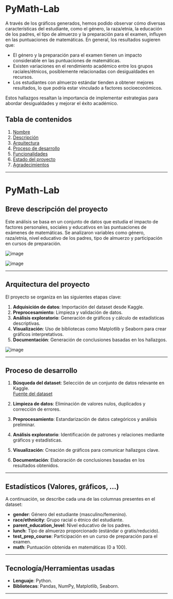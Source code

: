 # PyMath-Lab

A través de los gráficos generados, hemos podido observar cómo diversas características del estudiante, como el género, la raza/etnia, la educación de los padres, el tipo de almuerzo y la preparación para el examen, influyen en las puntuaciones de matemáticas. En general, los resultados sugieren que:

- El género y la preparación para el examen tienen un impacto considerable en las puntuaciones de matemáticas.
- Existen variaciones en el rendimiento académico entre los grupos raciales/étnicos, posiblemente relacionadas con desigualdades en recursos.
- Los estudiantes con almuerzo estándar tienden a obtener mejores resultados, lo que podría estar vinculado a factores socioeconómicos.

Estos hallazgos resaltan la importancia de implementar estrategias para abordar desigualdades y mejorar el éxito académico.

## Tabla de contenidos

1. [Nombre](#PyMath-Lab)
2. [Descripción](#Breve-descripción-del-proyecto)
3. [Arquitectura](#Arquitectura-del-proyecto)
4. [Proceso de desarrollo](#Proceso-de-desarrollo)
5. [Funcionalidades](#Funcionalidades)
6. [Estado del proyecto](#EstadoDelProyecto)
7. [Agradecimientos](#Agradecimientos)

---

# PyMath-Lab

## Breve descripción del proyecto

Este análisis se basa en un conjunto de datos que estudia el impacto de factores personales, sociales y educativos en las puntuaciones de exámenes de matemáticas. Se analizaron variables como género, raza/etnia, nivel educativo de los padres, tipo de almuerzo y participación en cursos de preparación.

![image](https://github.com/user-attachments/assets/ceebd7fc-33a9-43c5-8a33-36af4f5f3458)

![image](https://github.com/user-attachments/assets/936db9d4-54af-4720-8be3-3f32110c8ab7)

---

## Arquitectura del proyecto

El proyecto se organiza en las siguientes etapas clave:

1. **Adquisición de datos**: Importación del dataset desde Kaggle.
2. **Preprocesamiento**: Limpieza y validación de datos.
3. **Análisis exploratorio**: Generación de gráficos y cálculo de estadísticas descriptivas.
4. **Visualización**: Uso de bibliotecas como Matplotlib y Seaborn para crear gráficos interpretativos.
5. **Documentación**: Generación de conclusiones basadas en los hallazgos.

![image](https://github.com/user-attachments/assets/5ed8450a-cd8a-4fac-a08e-a91fd0904d9c)

---

## Proceso de desarrollo

1. **Búsqueda del dataset**: Selección de un conjunto de datos relevante en Kaggle.  
   [Fuente del dataset](https://www.kaggle.com/datasets/sudhanshu2198/analyzing-exam-scores)

2. **Limpieza de datos**: Eliminación de valores nulos, duplicados y corrección de errores.

3. **Preprocesamiento**: Estandarización de datos categóricos y análisis preliminar.

4. **Análisis exploratorio**: Identificación de patrones y relaciones mediante gráficos y estadísticas.

5. **Visualización**: Creación de gráficos para comunicar hallazgos clave.

6. **Documentación**: Elaboración de conclusiones basadas en los resultados obtenidos.

---

## Estadísticos (Valores, gráficos, …)

A continuación, se describe cada una de las columnas presentes en el dataset:

- **gender**: Género del estudiante (masculino/femenino).
- **race/ethnicity**: Grupo racial o étnico del estudiante.
- **parent_education_level**: Nivel educativo de los padres.
- **lunch**: Tipo de almuerzo proporcionado (estándar o gratis/reducido).
- **test_prep_course**: Participación en un curso de preparación para el examen.
- **math**: Puntuación obtenida en matemáticas (0 a 100).

---

## Tecnología/Herramientas usadas

- **Lenguaje**: Python.
- **Bibliotecas**: Pandas, NumPy, Matplotlib, Seaborn.

---


